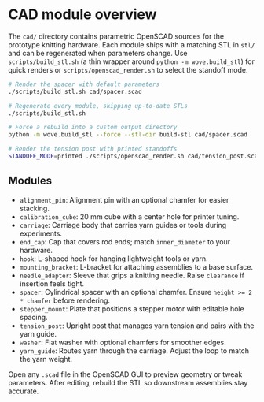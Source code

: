 # CAD module overview

The `cad/` directory contains parametric OpenSCAD sources for the prototype knitting hardware.
Each module ships with a matching STL in `stl/` and can be regenerated when parameters change.
Use `scripts/build_stl.sh` (a thin wrapper around `python -m wove.build_stl`) for quick renders or
`scripts/openscad_render.sh` to select the standoff mode.

```bash
# Render the spacer with default parameters
./scripts/build_stl.sh cad/spacer.scad

# Regenerate every module, skipping up-to-date STLs
./scripts/build_stl.sh

# Force a rebuild into a custom output directory
python -m wove.build_stl --force --stl-dir build-stl cad/spacer.scad

# Render the tension post with printed standoffs
STANDOFF_MODE=printed ./scripts/openscad_render.sh cad/tension_post.scad
```

## Modules

- `alignment_pin`: Alignment pin with an optional chamfer for easier stacking.
- `calibration_cube`: 20 mm cube with a center hole for printer tuning.
- `carriage`: Carriage body that carries yarn guides or tools during experiments.
- `end_cap`: Cap that covers rod ends; match `inner_diameter` to your hardware.
- `hook`: L-shaped hook for hanging lightweight tools or yarn.
- `mounting_bracket`: L-bracket for attaching assemblies to a base surface.
- `needle_adapter`: Sleeve that grips a knitting needle.
  Raise `clearance` if insertion feels tight.
- `spacer`: Cylindrical spacer with an optional chamfer.
  Ensure `height >= 2 * chamfer` before rendering.
- `stepper_mount`: Plate that positions a stepper motor with editable hole spacing.
- `tension_post`: Upright post that manages yarn tension and pairs with the yarn guide.
- `washer`: Flat washer with optional chamfers for smoother edges.
- `yarn_guide`: Routes yarn through the carriage.
  Adjust the loop to match the yarn weight.

Open any `.scad` file in the OpenSCAD GUI to preview geometry or tweak parameters. After editing,
rebuild the STL so downstream assemblies stay accurate.
